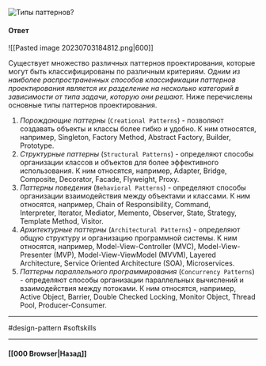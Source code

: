 ![Типы паттернов?](https://youtu.be/N1wPX5Z4HKE?t=266)

#### Ответ

![[Pasted image 20230703184812.png|600]]

Существует множество различных паттернов проектирования, которые могут быть классифицированы по различным критериям. *Одним из наиболее распространенных способов классификации паттернов проектирования является их разделение на несколько категорий в зависимости от типа задачи, которую они решают.* Ниже перечислены основные типы паттернов проектирования.

1. *Порождающие паттерны* (`Creational Patterns`) - позволяют создавать объекты и классы более гибко и удобно. К ним относятся, например, Singleton, Factory Method, Abstract Factory, Builder, Prototype.
2. *Структурные паттерны* (`Structural Patterns`) - определяют способы организации классов и объектов для более эффективного использования. К ним относятся, например, Adapter, Bridge, Composite, Decorator, Facade, Flyweight, Proxy.
3. *Паттерны поведения* (`Behavioral Patterns`) - определяют способы организации взаимодействия между объектами и классами. К ним относятся, например, Chain of Responsibility, Command, Interpreter, Iterator, Mediator, Memento, Observer, State, Strategy, Template Method, Visitor.
4. *Архитектурные паттерны* (`Architectural Patterns`) - определяют общую структуру и организацию программной системы. К ним относятся, например, Model-View-Controller (MVC), Model-View-Presenter (MVP), Model-View-ViewModel (MVVM), Layered Architecture, Service Oriented Architecture (SOA), Microservices.
5. *Паттерны параллельного программирования* (`Concurrency Patterns`) - определяют способы организации параллельных вычислений и взаимодействия между потоками. К ним относятся, например, Active Object, Barrier, Double Checked Locking, Monitor Object, Thread Pool, Producer-Consumer.

___
#design-pattern #softskills 

___

#### [[000 Browser|Назад]]